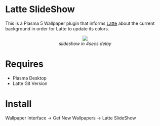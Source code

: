 # Latte SlideShow
This is a Plasma 5 Wallpaper plugin that informs [Latte](https://phabricator.kde.org/source/latte-dock/repository/master/) about the current background in order for Latte to update its colors.

<p align="center">
<img src="https://i.imgur.com/00Ydocq.gif" ><br/>
<i>slideshow in 4secs delay</i>
</p>

# Requires

- Plasma Desktop
- Latte Git Version

# Install

Wallpaper Interface -> Get New Wallpapers -> Latte SlideShow

